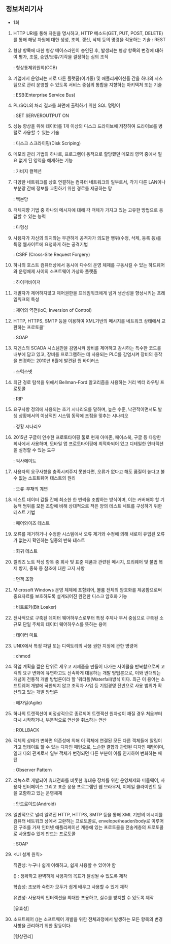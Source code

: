 ## 정보처리기사

* 1회

1. HTTP URI를 통해 자원을 명시하고, HTTP 메소드(GET, PUT, POST, DELETE)를 통해 해당 자원에 대한 생성, 조회, 갱신, 삭제 등의 명령을 적용하는 기술 :  REST

2. 형상 항목에 대한 형상 베이스라인이 승인된 후, 발생되는 형상 항목의 변경에 대하여 평가,  조절, 승인/보류/기각을 결정하는 심의 조직

   : 형상통제위원회(CCB)

3. 기업에서 운영되는 서로 다른 플랫폼(이기종) 및 애플리케이션들 간을 하나의 시스템으로 관리 운영할 수 있도록 서비스 중심의 통합을 지향하는 아키텍처 또는 기술

   : ESB(Enterprise Service Bus)

4. PL/SQL의 처리 결과를 화면에 출력하기 위한 SQL 명령어

   : SET SERVEROUTPUT ON

5. 성능 향상을 위해 데이터를 1개 이상의 디스크 드라이브에 저장하여 드라이브를 병렬로 사용할 수 있는 기술

   : 디스크 스크라이핑(Disk Scriping)

6. 메모리 관리 기법의 하나로, 프로그램이 동적으로 할당했던 메모리 영역 중에서 필요 없게 된 영역을 해제하는 기능

   : 가비지 컬렉션

7. 다양한 네트워크를 상호 연결하는 컴퓨터 네트워크의 일부로서, 각기 다른 LAN이나 부분망 간에 정보를 교환하기 위한 경로를 제공하는 망

   : 백본망

8. 객체지향 기법 중 하나의 메시지에 대해 각 객체가 가지고 있는 고유한 방법으로 응답할 수 있는 능력

   : 다형성

9. 사용자가 자신의 의지와는 무관하게 공격자가 의도한 행위(수정, 삭제, 등록 등)를 특정 웹사이트에 요청하게 하는 공격기법

   : CSRF (Cross-Site Request Forgery)

10. 하나의 호스트 컴퓨터상에서 동시에 다수의 운영 체제를 구동시킬 수 있는 하드웨어와 운영체제 사이의 소프트웨어 가상화 플랫폼 

    : 하이퍼바이저

11. 개발자가 제어하지않고 제어권한을 프레임워크에게 넘겨 생산성을 향상시키는 프레임워크의 특성

     : 제어의 역전(IoC; Inversion of Control)

12. HTTP, HTTPS, SMTP 등을 이용하여 XML기반의 메시지를 네트워크 상태에서 교환하는 프로토콜'

    : SOAP

13. 지멘스의 SCADA 시스템만을 감염시켜 장비를 제어하고 감시하는 특수한 코드를 내부에 담고 있고, 장비를 프로그램하는 데 사용되는 PLC를 감염시켜 장비의 동작을 변경하는 2010년 6월에 발견된 웜 바이러스

    : 스턱스넷

14. 최단 경로 탐색을 위해서 Bellman-Ford 알고리즘을 사용하는 거리 벡터 라우팅 프로토콜

    : RIP

15. 요구사항 정의에 사용되는 초기 시나리오를 말하며, 높은 수준, 낙관적이면서도 발생 상황에서의 이상적인 시스템 동작에 초점을 맞추는 시나리오

    : 정황 시나리오

16. 2015년 구글이 인수한 프로토타이핑 툴로 현재 아마존, 페이스북, 구글 등 다양한 회사에서 사용하며, 모바일 앱 프로토타이핑에 최적화되어 있고 디테일한 인터랙션을 설정할 수 있는 도구

    : 픽사에이트

17. 사용자의 요구사항을 충족시켜주지 못한다면, 오류가 없다고 해도 품질이 높다고 볼 수 없는 소프트웨어 테스트의 원리

    : 오류-부재의 궤변

18. 테스트 데이터 값들 간에 최소한 한 번씩을 조합하는 방식이며, 이는 커버해야 할 기능적 범위를 모든 조합에 비해 상대적으로 적은 양의 테스트 세트를 구성하기 위한 테스트 기법

    : 페어와이즈 테스트

19. 오류를 제거하거나 수정한 시스템에서 오류 제거와 수정에 의해 새로이 유입된 오류가 없는지 확인하는 일종의 반복 테스트

    : 회귀 테스트

20. 릴리즈 노트 작성 항목 중 회사 및 표준 제품과 관련된 메시지, 프리웨어 및 불법 복제 방지, 중복 등 참조에 대한 고지 사항

    : 면책 조항

21. Microsoft Windows 운영 체제에 포함되어, 볼륨 전체의 암호화를 제공함으로써 중요자료를 보호하도록 설계되어진 완전한 디스크 암호화 기능

    : 비트로커(Bit Loaker)

22. 전사적으로 구축된 데이터 웨어하우스로부터 특정 주제나 부서 중심으로 구축된 소규모 단일 주체의 데이터 웨어하우스를 뜻하는 용어

    : 데이터 마트

23. UNIX에서 특정 파일 또는 디렉토리의 사용 권한 지정에 관한 명령어

    : chmod

24. 작업 계획을 짧은 단위로 세우고 시제품을 만들어 나가는 사이클을 반복함으로써 고객의 요구 변화에 유연하고도 신속하게 대응하는 개발 방법론으로, 이와 반대되는 개념이 전통적 개발 방법론이라 할 '워터폴(Waterfall)방식'이다. 최근 이 용어는 소프트웨어 개발에 국한되지 않고 조직과 사업 등 기업경영 전반으로 사용 범위가 확산되고 있는 개발 방법론

    : 애자일(Agile)

25. 하나의 트랜잭션이 비정상적으로 종료되어 트랜잭션 원자성이 깨질 경우 처음부터 다시 시작하거나, 부분적으로 연산을 취소하는 연산

    : ROLLBACK

26. 객체의 상태가 변하면 의존성에 의해 이 객체에 연결된 모든 다른 객체들에 알림이 가고 업데이트 할 수 있는 디자인 패턴으로, 느슨한 결합과 관련된 디자인 패턴이며, 일대 다의 관계로서 일부 객체가 변경되면 다른 부분이 이를 인지하여 변화하는 패턴

    : Observer Pattern

27. 리눅스로 개발되어 휴대전화를 비롯한 휴대용 장치를 위한 운영체제와 미들웨어, 사용자 인터페이스 그리고 표준 응용 프로그램인 웹 브라우저, 이메일 클라이언트 등을 포함하고 있는 운영체제 

    : 안드로이드(Android)

28. 일반적으로 널리 알려진 HTTP,   HTTPS, SMTP 등을 통해 XML 기반의 메시지를 컴퓨터 네트워크 상에서 교환하는 프로토콜로, envelope/header/body로 이루어진 구조를 가져 인터넷 애플리케이션 계층에 있는 프로토콜을 전송계층의 프로토콜로 사용할수 있게 만드는 프로토콜

    : SOAP

29. <UI 설계 원칙> 

    직관성: 누구나 쉽게 이해하고,  쉽게 사용할 수 있어야 함

    () : 정확하고 완벽하게 사용자의 목표가 달성될 수 있도록 제작

    학습성: 초보와 숙련자 모두가 쉽게 배우고 사용할 수 있게 제작

    유연성: 사용자의 인터랙션을 최대한 포용하고, 실수를 방지할 수 있도록 제작

    [유효성]

30. 소프트웨어 ()는 소프트웨어 개발을 위한 전체과정에서 발생하는 모든 항목의 변경사항을 관리하기 위한 활동이다.

    [형상관리]